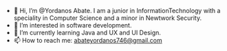 - 👋 Hi, I’m @Yordanos Abate. I am a junior in InformationTechnology with a speciality in Computer Science and a minor in Newtwork Security. 
- 👀 I’m interested in software development.
- 🌱 I’m currently learning Java and UX and UI Design.
- 📫 How to reach me: abateyordanos746@gmail.com

<!---
Yordi746/Yordi746 is a ✨ special ✨ repository because its `README.md` (this file) appears on your GitHub profile.
You can click the Preview link to take a look at your changes.
--->
